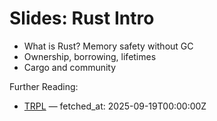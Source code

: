 # Slides: Rust Intro

- What is Rust? Memory safety without GC
- Ownership, borrowing, lifetimes
- Cargo and community

Further Reading:
- [TRPL](https://doc.rust-lang.org/book/) — fetched_at: 2025-09-19T00:00:00Z
